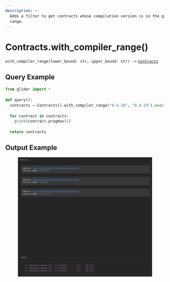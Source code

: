 ```yaml
---
description: >-
  Adds a filter to get contracts whose compilation version is in the given
  range.
---
```


# Contracts.with\_compiler\_range()

`with_compiler_range(lower_bound: str, upper_bound: str) ->` [`Contracts`](./)

## Query Example

```python
from glider import *

def query():
  contracts = Contracts().with_compiler_range("0.4.20", "0.4.24").exec(3)

  for contract in contracts:
    print(contract.pragmas())

  return contracts
```

## Output Example

<figure><img src="../../.gitbook/assets/image (1) (1) (1) (1) (1) (1) (1) (1) (1) (1) (1) (1) (1) (1) (1) (1) (1) (1) (1) (1) (1) (1) (1) (1) (1) (1) (1) (1) (1) (1) (1) (1).png" alt=""><figcaption></figcaption></figure>
